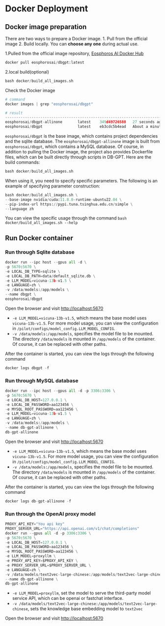 # Docker Deployment

## Docker image preparation

There are two ways to prepare a Docker image. 1. Pull from the official image 2. Build locally. You can **choose any one** during actual use.

1.Pulled from the official image repository, [Eosphoros AI Docker Hub](https://hub.docker.com/u/eosphorosai)
```python
docker pull eosphorosai/dbgpt:latest
```
2.local build(optional)
```python
bash docker/build_all_images.sh
```
Check the Docker image
```python
# command
docker images | grep "eosphorosai/dbgpt"

# result
--------------------------------------------------------------------------------------
eosphorosai/dbgpt-allinone       latest    349d49726588   27 seconds ago       15.1GB
eosphorosai/dbgpt                latest    eb3cdc5b4ead   About a minute ago   14.5GB
```
`eosphorosai/dbgpt` is the base image, which contains project dependencies and the sqlite database. The `eosphorosai/dbgpt-allinone` image is built from `eosphorosai/dbgpt`, which contains a MySQL database. Of course, in addition to pulling the Docker image, the project also provides Dockerfile files, which can be built directly through scripts in DB-GPT. Here are the build commands:

```python
bash docker/build_all_images.sh
```
When using it, you need to specify specific parameters. The following is an example of specifying parameter construction:

```python
bash docker/build_all_images.sh \
--base-image nvidia/cuda:11.8.0-runtime-ubuntu22.04 \
--pip-index-url https://pypi.tuna.tsinghua.edu.cn/simple \
--language zh
```
You can view the specific usage through the command `bash docker/build_all_images.sh --help`

## Run Docker container

### Run through Sqlite database


```python
docker run --ipc host --gpus all -d \
-p 5670:5670 \
-e LOCAL_DB_TYPE=sqlite \
-e LOCAL_DB_PATH=data/default_sqlite.db \
-e LLM_MODEL=vicuna-13b-v1.5 \
-e LANGUAGE=zh \
-v /data/models:/app/models \
--name dbgpt \
eosphorosai/dbgpt
```
Open the browser and visit [http://localhost:5670](http://localhost:5670)

- `-e LLM_MODEL=vicuna-13b-v1.5`, which means the base model uses `vicuna-13b-v1.5`. For more model usage, you can view the configuration in `/pilot/configs/model_config.LLM_MODEL_CONFIG`.
- `-v /data/models:/app/models`, specifies the model file to be mounted. The directory `/data/models` is mounted in `/app/models` of the container. Of course, it can be replaced with other paths.

After the container is started, you can view the logs through the following command
```python
docker logs dbgpt -f
```

### Run through MySQL database

```python
docker run --ipc host --gpus all -d -p 3306:3306 \
-p 5670:5670 \
-e LOCAL_DB_HOST=127.0.0.1 \
-e LOCAL_DB_PASSWORD=aa123456 \
-e MYSQL_ROOT_PASSWORD=aa123456 \
-e LLM_MODEL=vicuna-13b-v1.5 \
-e LANGUAGE=zh \
-v /data/models:/app/models \
--name db-gpt-allinone \
db-gpt-allinone
```
Open the browser and visit [http://localhost:5670](http://localhost:5670)

- `-e LLM_MODEL=vicuna-13b-v1.5`, which means the base model uses `vicuna-13b-v1.5`. For more model usage, you can view the configuration in `/pilot/configs/model_config.LLM_MODEL_CONFIG`.
- `-v /data/models:/app/models`, specifies the model file to be mounted. The directory `/data/models` is mounted in `/app/models` of the container. Of course, it can be replaced with other paths.

After the container is started, you can view the logs through the following command
```python
docker logs db-gpt-allinone -f
```

### Run through the OpenAI proxy model
```python
PROXY_API_KEY="You api key"
PROXY_SERVER_URL="https://api.openai.com/v1/chat/completions"
docker run --gpus all -d -p 3306:3306 \
-p 5670:5670 \
-e LOCAL_DB_HOST=127.0.0.1 \
-e LOCAL_DB_PASSWORD=aa123456 \
-e MYSQL_ROOT_PASSWORD=aa123456 \
-e LLM_MODEL=proxyllm \
-e PROXY_API_KEY=$PROXY_API_KEY \
-e PROXY_SERVER_URL=$PROXY_SERVER_URL \
-e LANGUAGE=zh \
-v /data/models/text2vec-large-chinese:/app/models/text2vec-large-chinese \
--name db-gpt-allinone \
db-gpt-allinone
```
- `-e LLM_MODEL=proxyllm`, set the model to serve the third-party model service API, which can be openai or fastchat interface.
- `-v /data/models/text2vec-large-chinese:/app/models/text2vec-large-chinese`, sets the knowledge base embedding model to `text2vec`

Open the browser and visit [http://localhost:5670](http://localhost:5670)


